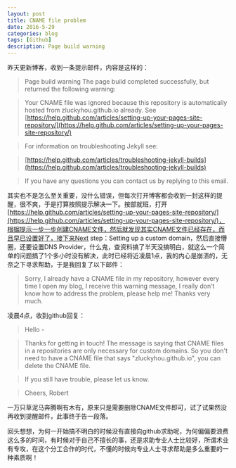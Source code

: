 ```yaml
---
layout: post
title: CNAME file problem
date: 2016-5-29
categories: blog
tags: [Github]
description: Page build warning
---
```


昨天更新博客，收到一条提示邮件，内容是这样的：

> Page build warning
> The page build completed successfully, but returned the following warning:

> Your CNAME file was ignored because this repository is automatically hosted from zluckyhou.github.io already. See [https://help.github.com/articles/setting-up-your-pages-site-repository/](https://help.github.com/articles/setting-up-your-pages-site-repository/)

> For information on troubleshooting Jekyll see:

> [https://help.github.com/articles/troubleshooting-jekyll-builds](https://help.github.com/articles/troubleshooting-jekyll-builds)

> If you have any questions you can contact us by replying to this email.


其实也不是怎么至关重要，没什么错误，但每次打开博客都会收到一封这样的提醒，很不爽，于是打算按照提示解决一下。按部就班，打开[https://help.github.com/articles/setting-up-your-pages-site-repository/](https://help.github.com/articles/setting-up-your-pages-site-repository/)，根据提示一步一步创建CNAME文件，然后就发现其实CNAME文件已经存在，而且早已设置好了，接下来Next step：Setting up a custom domain，然后直接懵圈，还要设置DNS Provider，什么鬼，查资料搞了半天没搞明白，就这么一个简单的问题搞了1个多小时没有解决，此时已经将近凌晨1点，我的内心是崩溃的，无奈之下寻求帮助，于是我回复了以下邮件：

> Sorry, I already have a CNAME file in my repository, however every time I open my blog, I receive this warning message, I really don’t know how to address the problem, please help me! Thanks very much.

凌晨4点，收到github回复：

> Hello -

> Thanks for getting in touch!  The message is saying that CNAME files in  a repositories are only necessary for custom domains.  So you don't need to have a CNAME file that says "zluckyhou.github.io", you can delete the CNAME file.

> If you still have trouble, please let us know.

> Cheers,
> Robert

一万只草泥马奔腾啊有木有，原来只是需要删除CNAME文件即可，试了试果然没再收到提醒邮件，此事终于告一段落。

回头想想，为何一开始搞不明白的时候没有直接向github求助呢，为何偏偏要浪费这么多的时间，有时候对于自己不擅长的事，还是求助专业人士比较好，所谓术业有专攻，在这个分工合作的时代，不懂的时候向专业人士寻求帮助是多么重要的一种素质啊！











